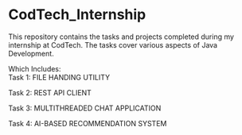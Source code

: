 # CodTech_Internship
This repository contains the tasks and projects completed during my internship at CodTech. The tasks cover various aspects of Java Development. 

Which Includes:  
Task 1: FILE HANDING UTILITY  

Task 2: REST API CLIENT  

Task 3: MULTITHREADED CHAT APPLICATION  

Task 4: AI-BASED RECOMMENDATION SYSTEM

